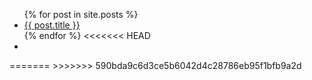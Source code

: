 <ul>
  {% for post in site.posts %}
    <li>
      <a href="{{ post.url }}">{{ post.title }}</a>
    </li>
  {% endfor %}
<<<<<<< HEAD
  
  <li> </li>
</ul>
=======
</ul>
>>>>>>> 590bda9c6d3ce5b6042d4c28786eb95f1bfb9a2d
